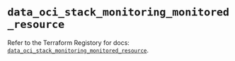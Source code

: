# `data_oci_stack_monitoring_monitored_resource`

Refer to the Terraform Registory for docs: [`data_oci_stack_monitoring_monitored_resource`](https://registry.terraform.io/providers/oracle/oci/6.18.0/docs/data-sources/stack_monitoring_monitored_resource).
